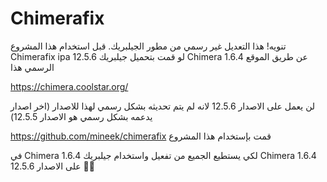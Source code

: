 # Chimerafix

تنويه! هذا التعديل غير رسمي من مطور الجيلبريك. قبل استخدام هذا المشروع Chimerafix ipa 12.5.6 لو قمت بتحميل جيلبريك Chimera 1.6.4 عن طريق الموقع الرسمي هذا 

‏‪https://chimera.coolstar.org/

لن يعمل على الاصدار 12.5.6 لانه لم يتم تحديثه بشكل رسمي لهذا للاصدار (اخر اصدار يدعمه بشكل رسمي هو الاصدار 12.5.5)

قمت بإستخدام هذا المشروع 
‏‪https://github.com/mineek/chimerafix

في Chimera 1.6.4 لكي يستطيع الجميع من تفعيل واستخدام جيلبريك Chimera 1.6.4 على الاصدار 12.5.6 👏🏻
